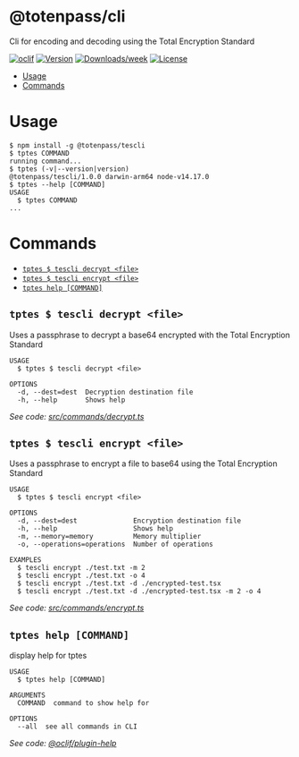 @totenpass/cli
==============

Cli for encoding and decoding using the Total Encryption Standard

[![oclif](https://img.shields.io/badge/cli-oclif-brightgreen.svg)](https://oclif.io)
[![Version](https://img.shields.io/npm/v/@totenpass/cli.svg)](https://npmjs.org/package/@totenpass/cli)
[![Downloads/week](https://img.shields.io/npm/dw/@totenpass/cli.svg)](https://npmjs.org/package/@totenpass/cli)
[![License](https://img.shields.io/npm/l/@totenpass/cli.svg)](https://github.com/totenpass/node-cli/blob/master/package.json)

<!-- toc -->
* [Usage](#usage)
* [Commands](#commands)
<!-- tocstop -->
# Usage
<!-- usage -->
```sh-session
$ npm install -g @totenpass/tescli
$ tptes COMMAND
running command...
$ tptes (-v|--version|version)
@totenpass/tescli/1.0.0 darwin-arm64 node-v14.17.0
$ tptes --help [COMMAND]
USAGE
  $ tptes COMMAND
...
```
<!-- usagestop -->
# Commands
<!-- commands -->
* [`tptes $ tescli decrypt <file>`](#tptes--tescli-decrypt-file)
* [`tptes $ tescli encrypt <file>`](#tptes--tescli-encrypt-file)
* [`tptes help [COMMAND]`](#tptes-help-command)

## `tptes $ tescli decrypt <file>`

Uses a passphrase to decrypt a base64 encrypted with the Total Encryption Standard

```
USAGE
  $ tptes $ tescli decrypt <file>

OPTIONS
  -d, --dest=dest  Decryption destination file
  -h, --help       Shows help
```

_See code: [src/commands/decrypt.ts](https://github.com/totenpass/node-cli/blob/v1.0.0/src/commands/decrypt.ts)_

## `tptes $ tescli encrypt <file>`

Uses a passphrase to encrypt a file to base64 using the Total Encryption Standard

```
USAGE
  $ tptes $ tescli encrypt <file>

OPTIONS
  -d, --dest=dest              Encryption destination file
  -h, --help                   Shows help
  -m, --memory=memory          Memory multiplier
  -o, --operations=operations  Number of operations

EXAMPLES
  $ tescli encrypt ./test.txt -m 2
  $ tescli encrypt ./test.txt -o 4
  $ tescli encrypt ./test.txt -d ./encrypted-test.tsx
  $ tescli encrypt ./test.txt -d ./encrypted-test.tsx -m 2 -o 4
```

_See code: [src/commands/encrypt.ts](https://github.com/totenpass/node-cli/blob/v1.0.0/src/commands/encrypt.ts)_

## `tptes help [COMMAND]`

display help for tptes

```
USAGE
  $ tptes help [COMMAND]

ARGUMENTS
  COMMAND  command to show help for

OPTIONS
  --all  see all commands in CLI
```

_See code: [@oclif/plugin-help](https://github.com/oclif/plugin-help/blob/v3.2.3/src/commands/help.ts)_
<!-- commandsstop -->
